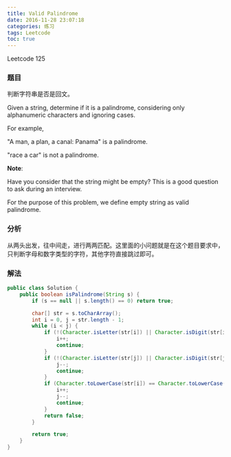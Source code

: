 ```yaml
---
title: Valid Palindrome
date: 2016-11-28 23:07:18
categories: 练习
tags: Leetcode
toc: true
---
```


Leetcode 125

### 题目

判断字符串是否是回文。

Given a string, determine if it is a palindrome, considering only alphanumeric characters and ignoring cases.

For example,

"A man, a plan, a canal: Panama" is a palindrome.

"race a car" is not a palindrome.

__Note__:

Have you consider that the string might be empty? This is a good question to ask during an interview.

For the purpose of this problem, we define empty string as valid palindrome.

### 分析

从两头出发，往中间走，进行两两匹配。这里面的小问题就是在这个题目要求中，只判断字母和数字类型的字符，其他字符直接跳过即可。

### 解法

```java
public class Solution {
    public boolean isPalindrome(String s) {
        if (s == null || s.length() == 0) return true;

        char[] str = s.toCharArray();
        int i = 0, j = str.length - 1;
        while (i < j) {
            if (!(Character.isLetter(str[i]) || Character.isDigit(str[i]))) {
                i++;
                continue;
            }
            if (!(Character.isLetter(str[j]) || Character.isDigit(str[j]))) {
                j--;
                continue;
            }
            if (Character.toLowerCase(str[i]) == Character.toLowerCase(str[j])) {
                i++;
                j--;
                continue;
            }
            return false;
        }

        return true;
    }
}
```
